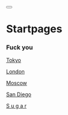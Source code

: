 <!DOCTYPE html>
<html lang="en">
  <head>
    <meta charset="UTF-8" />
    <title>/Startpages/</title>
    <link rel=" shortcut icon" type="/image/png" href="thumb.png" />
    <link rel="stylesheet" href="../About/css/LISA.css" />
    <script src="https://unpkg.com/feather-icons"></script>
  </head>
  <body>
    <body class="">
    <button id="themeButton">
      <em id="themeButton__icon" data-feather="hexagon"></em>
    </button>
    <script src="/omniverse-js/universe-js/theme.js"></script>
    <script>
      feather.replace();
    </script>
  </body>
</html>

<markdown>
  <div class="">
    <text id="text">

# Startpages

<h3> Fuck you </h3>

[Tokyo](/Startpages/Tokyo-Startpage/index.html)

[London](/Startpages/London-Startpage/london.html)

[Moscow](/Startpages/Moscow-Startpage/moscow.html)

[San Diego](/Startpages/SanDiego-Startpage/SanDiego-html)

[S u g a r](/Startpages/Sugar-Startpage/sugar-html)

</text>
</div>
</markdown>
